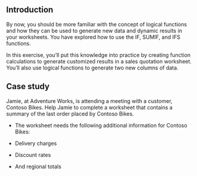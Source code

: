 ## Introduction
By now, you should be more familiar with the concept of logical functions and how they can be used to generate new data and dynamic results in your worksheets. You have explored how to use the IF, SUMIF, and IFS functions.

In this exercise, you’ll put this knowledge into practice by creating function calculations to generate customized results in a sales quotation worksheet. You’ll also use logical functions to generate two new columns of data.

## Case study
Jamie, at Adventure Works, is attending a meeting with a customer, Contoso Bikes. Help Jamie to complete a worksheet that contains a summary of the last order placed by Contoso Bikes. 

- The worksheet needs the following additional information for Contoso Bikes:

- Delivery charges

- Discount rates

- And regional totals


